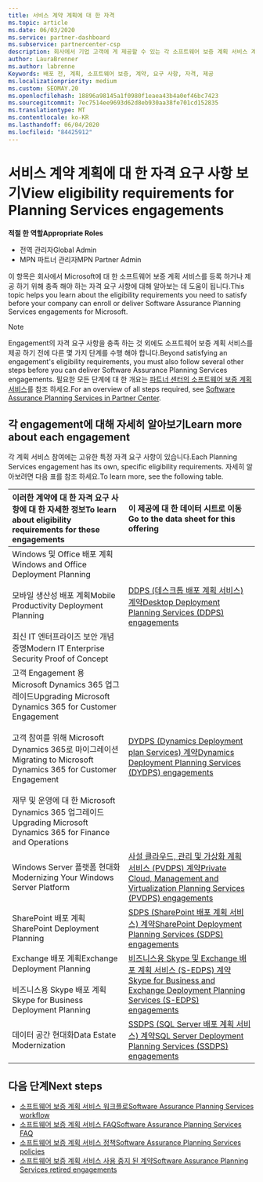 ```yaml
---
title: 서비스 계약 계획에 대 한 자격
ms.topic: article
ms.date: 06/03/2020
ms.service: partner-dashboard
ms.subservice: partnercenter-csp
description: 회사에서 기업 고객에 게 제공할 수 있는 각 소프트웨어 보증 계획 서비스 계약에 대 한 자격 요구 사항에 대해 알아봅니다.
author: LauraBrenner
ms.author: labrenne
Keywords: 배포 전, 계획, 소프트웨어 보증, 계약, 요구 사항, 자격, 제공
ms.localizationpriority: medium
ms.custom: SEOMAY.20
ms.openlocfilehash: 18896a98145a1f0980f1eaea43b4a0ef46bc7423
ms.sourcegitcommit: 7ec7514ee9693d62d8eb930aa38fe701cd152835
ms.translationtype: MT
ms.contentlocale: ko-KR
ms.lasthandoff: 06/04/2020
ms.locfileid: "84425912"
---
```

# <a name="view-eligibility-requirements-for-planning-services-engagements"></a><span data-ttu-id="1d7a5-104">서비스 계약 계획에 대 한 자격 요구 사항 보기</span><span class="sxs-lookup"><span data-stu-id="1d7a5-104">View eligibility requirements for Planning Services engagements</span></span>

<span data-ttu-id="1d7a5-105">**적절 한 역할**</span><span class="sxs-lookup"><span data-stu-id="1d7a5-105">**Appropriate Roles**</span></span>

- <span data-ttu-id="1d7a5-106">전역 관리자</span><span class="sxs-lookup"><span data-stu-id="1d7a5-106">Global Admin</span></span>
- <span data-ttu-id="1d7a5-107">MPN 파트너 관리자</span><span class="sxs-lookup"><span data-stu-id="1d7a5-107">MPN Partner Admin</span></span>

<span data-ttu-id="1d7a5-108">이 항목은 회사에서 Microsoft에 대 한 소프트웨어 보증 계획 서비스를 등록 하거나 제공 하기 위해 충족 해야 하는 자격 요구 사항에 대해 알아보는 데 도움이 됩니다.</span><span class="sxs-lookup"><span data-stu-id="1d7a5-108">This topic helps you learn about the eligibility requirements you need to satisfy before your company can enroll or deliver Software Assurance Planning Services engagements for Microsoft.</span></span>

>[!NOTE]
> <span data-ttu-id="1d7a5-109">Engagement의 자격 요구 사항을 충족 하는 것 외에도 소프트웨어 보증 계획 서비스를 제공 하기 전에 다른 몇 가지 단계를 수행 해야 합니다.</span><span class="sxs-lookup"><span data-stu-id="1d7a5-109">Beyond satisfying an engagement's eligibility requirements, you must also follow several other steps before you can deliver Software Assurance Planning Services engagements.</span></span> <span data-ttu-id="1d7a5-110">필요한 모든 단계에 대 한 개요는 [파트너 센터의 소프트웨어 보증 계획 서비스](software-assurance-dps.md)를 참조 하세요.</span><span class="sxs-lookup"><span data-stu-id="1d7a5-110">For an overview of all steps required, see [Software Assurance Planning Services in Partner Center](software-assurance-dps.md).</span></span>

## <a name="learn-more-about-each-engagement"></a><span data-ttu-id="1d7a5-111">각 engagement에 대해 자세히 알아보기</span><span class="sxs-lookup"><span data-stu-id="1d7a5-111">Learn more about each engagement</span></span>

<span data-ttu-id="1d7a5-112">각 계획 서비스 참여에는 고유한 특정 자격 요구 사항이 있습니다.</span><span class="sxs-lookup"><span data-stu-id="1d7a5-112">Each Planning Services engagement has its own, specific eligibility requirements.</span></span> <span data-ttu-id="1d7a5-113">자세히 알아보려면 다음 표를 참조 하세요.</span><span class="sxs-lookup"><span data-stu-id="1d7a5-113">To learn more, see the following table.</span></span>

|<span data-ttu-id="1d7a5-114">**이러한 계약에 대 한 자격 요구 사항에 대 한 자세한 정보**</span><span class="sxs-lookup"><span data-stu-id="1d7a5-114">**To learn about eligibility requirements for these engagements**</span></span>   |<span data-ttu-id="1d7a5-115">**이 제공에 대 한 데이터 시트로 이동**</span><span class="sxs-lookup"><span data-stu-id="1d7a5-115">**Go to the data sheet for this offering**</span></span>  |
|:------------------------------------|:------------------|
| <span data-ttu-id="1d7a5-116">Windows 및 Office 배포 계획</span><span class="sxs-lookup"><span data-stu-id="1d7a5-116">Windows and Office Deployment Planning</span></span><br/><br/> <span data-ttu-id="1d7a5-117">모바일 생산성 배포 계획</span><span class="sxs-lookup"><span data-stu-id="1d7a5-117">Mobile Productivity Deployment Planning</span></span><br/><br/> <span data-ttu-id="1d7a5-118">최신 IT 엔터프라이즈 보안 개념 증명</span><span class="sxs-lookup"><span data-stu-id="1d7a5-118">Modern IT Enterprise Security Proof of Concept</span></span> | [<span data-ttu-id="1d7a5-119">DDPS (데스크톱 배포 계획 서비스) 계약</span><span class="sxs-lookup"><span data-stu-id="1d7a5-119">Desktop Deployment Planning Services (DDPS) engagements</span></span>](https://go.microsoft.com/fwlink/?linkid=2116072) |
| <span data-ttu-id="1d7a5-120">고객 Engagement 용 Microsoft Dynamics 365 업그레이드</span><span class="sxs-lookup"><span data-stu-id="1d7a5-120">Upgrading Microsoft Dynamics 365 for Customer Engagement</span></span><br/><br/> <span data-ttu-id="1d7a5-121">고객 참여를 위해 Microsoft Dynamics 365로 마이그레이션</span><span class="sxs-lookup"><span data-stu-id="1d7a5-121">Migrating to Microsoft Dynamics 365 for Customer Engagement</span></span><br/><br/> <span data-ttu-id="1d7a5-122">재무 및 운영에 대 한 Microsoft Dynamics 365 업그레이드</span><span class="sxs-lookup"><span data-stu-id="1d7a5-122">Upgrading Microsoft Dynamics 365 for Finance and Operations</span></span>  | [<span data-ttu-id="1d7a5-123">DYDPS (Dynamics Deployment plan Services) 계약</span><span class="sxs-lookup"><span data-stu-id="1d7a5-123">Dynamics Deployment Planning Services (DYDPS) engagements</span></span>](https://go.microsoft.com/fwlink/?linkid=2116073)  |
| <span data-ttu-id="1d7a5-124">Windows Server 플랫폼 현대화</span><span class="sxs-lookup"><span data-stu-id="1d7a5-124">Modernizing Your Windows Server Platform</span></span> | [<span data-ttu-id="1d7a5-125">사설 클라우드, 관리 및 가상화 계획 서비스 (PVDPS) 계약</span><span class="sxs-lookup"><span data-stu-id="1d7a5-125">Private Cloud, Management and Virtualization Planning Services (PVDPS) engagements</span></span>](https://go.microsoft.com/fwlink/?linkid=2115982) |
| <span data-ttu-id="1d7a5-126">SharePoint 배포 계획</span><span class="sxs-lookup"><span data-stu-id="1d7a5-126">SharePoint Deployment Planning</span></span>   | [<span data-ttu-id="1d7a5-127">SDPS (SharePoint 배포 계획 서비스) 계약</span><span class="sxs-lookup"><span data-stu-id="1d7a5-127">SharePoint Deployment Planning Services (SDPS) engagements</span></span>](https://go.microsoft.com/fwlink/?linkid=2116074)  |
| <span data-ttu-id="1d7a5-128">Exchange 배포 계획</span><span class="sxs-lookup"><span data-stu-id="1d7a5-128">Exchange Deployment Planning</span></span><br/><br/> <span data-ttu-id="1d7a5-129">비즈니스용 Skype 배포 계획</span><span class="sxs-lookup"><span data-stu-id="1d7a5-129">Skype for Business Deployment Planning</span></span>  | [<span data-ttu-id="1d7a5-130">비즈니스용 Skype 및 Exchange 배포 계획 서비스 (S-EDPS) 계약</span><span class="sxs-lookup"><span data-stu-id="1d7a5-130">Skype for Business and Exchange Deployment Planning Services (S-EDPS) engagements</span></span>](https://go.microsoft.com/fwlink/?linkid=2116075)  |
| <span data-ttu-id="1d7a5-131">데이터 공간 현대화</span><span class="sxs-lookup"><span data-stu-id="1d7a5-131">Data Estate Modernization</span></span>  | [<span data-ttu-id="1d7a5-132">SSDPS (SQL Server 배포 계획 서비스) 계약</span><span class="sxs-lookup"><span data-stu-id="1d7a5-132">SQL Server Deployment Planning Services (SSDPS) engagements</span></span>](https://go.microsoft.com/fwlink/?linkid=2116076)  |

## <a name="next-steps"></a><span data-ttu-id="1d7a5-133">다음 단계</span><span class="sxs-lookup"><span data-stu-id="1d7a5-133">Next steps</span></span>

- [<span data-ttu-id="1d7a5-134">소프트웨어 보증 계획 서비스 워크플로</span><span class="sxs-lookup"><span data-stu-id="1d7a5-134">Software Assurance Planning Services workflow</span></span>](https://go.microsoft.com/fwlink/?linkid=2115983)
- [<span data-ttu-id="1d7a5-135">소프트웨어 보증 계획 서비스 FAQ</span><span class="sxs-lookup"><span data-stu-id="1d7a5-135">Software Assurance Planning Services FAQ</span></span>](https://go.microsoft.com/fwlink/?linkid=2116077)
- [<span data-ttu-id="1d7a5-136">소프트웨어 보증 계획 서비스 정책</span><span class="sxs-lookup"><span data-stu-id="1d7a5-136">Software Assurance Planning Services policies</span></span>](https://go.microsoft.com/fwlink/?linkid=2115984)
- [<span data-ttu-id="1d7a5-137">소프트웨어 보증 계획 서비스 사용 중지 된 계약</span><span class="sxs-lookup"><span data-stu-id="1d7a5-137">Software Assurance Planning Services retired engagements</span></span>](https://query.prod.cms.rt.microsoft.com/cms/api/am/binary/RE4sln9)
